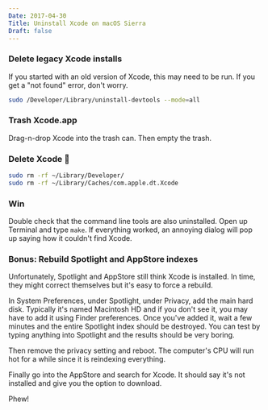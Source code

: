 ```yaml
---
Date: 2017-04-30
Title: Uninstall Xcode on macOS Sierra
Draft: false
---
```


### Delete legacy Xcode installs

If you started with an old version of Xcode, this
may need to be run.  If you get a "not found" error, don't worry.

```bash
sudo /Developer/Library/uninstall-devtools --mode=all
```

### Trash Xcode.app

Drag-n-drop Xcode into the trash can.  Then empty the trash.

### Delete Xcode 💩

```bash
sudo rm -rf ~/Library/Developer/
sudo rm -rf ~/Library/Caches/com.apple.dt.Xcode
```

### Win

Double check that the command line tools are also uninstalled. Open up Terminal and type `make`.  If everything worked, an annoying dialog will pop up saying how it couldn't find Xcode.

### Bonus: Rebuild Spotlight and AppStore indexes

Unfortunately, Spotlight and AppStore still think Xcode is installed.   In time, they might correct themselves but it's easy to force a rebuild.

In System Preferences, under Spotlight, under Privacy, add the main hard disk.  Typically it's named Macintosh HD and if you don't see it, you may have to add it using Finder preferences.  Once you've added it, wait a few minutes and the entire Spotlight index should be destroyed.  You can test by typing anything into Spotlight and the results should be very boring.

Then remove the privacy setting and reboot. The computer's CPU will run hot for a while since it is reindexing everything.  

Finally go into the AppStore and search for Xcode.  It should say it's not installed and give you the option to download. 

Phew!
